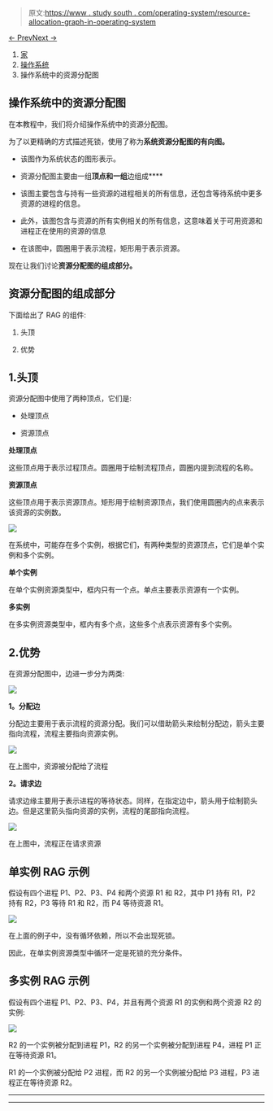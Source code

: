 > 原文:[https://www . study south . com/operating-system/resource-allocation-graph-in-operating-system](https://www.studytonight.com/operating-system/resource-allocation-graph-in-operating-system)

[← Prev](/operating-system/secondary-storage "Secondary Storage")[Next →](/operating-system/system-calls "System Calls")

<nav aria-label="breadcrumb">

1.  [家](/)
2.  [操作系统](/operating-system)
3.  操作系统中的资源分配图

</nav>

<article>

# 操作系统中的资源分配图

在本教程中，我们将介绍操作系统中的资源分配图。

为了以更精确的方式描述死锁，使用了称为**系统资源分配图的有向图。**

*   该图作为系统状态的图形表示。

*   资源分配图主要由一组**顶点和一组**边组成****

*   该图主要包含与持有一些资源的进程相关的所有信息，还包含等待系统中更多资源的进程的信息。

*   此外，该图包含与资源的所有实例相关的所有信息，这意味着关于可用资源和进程正在使用的资源的信息

*   在该图中，圆圈用于表示流程，矩形用于表示资源。

现在让我们讨论**资源分配图的组成部分。**

## 资源分配图的组成部分

下面给出了 RAG 的组件:

1.  头顶

2.  优势

## 1.头顶

资源分配图中使用了两种顶点，它们是:

*   处理顶点

*   资源顶点

**处理顶点**

这些顶点用于表示过程顶点。圆圈用于绘制流程顶点，圆圈内提到流程的名称。

**资源顶点**

这些顶点用于表示资源顶点。矩形用于绘制资源顶点，我们使用圆圈内的点来表示该资源的实例数。

![](../Images/d45cb71d0b926ad5b5341285e561a18f.png)

在系统中，可能存在多个实例，根据它们，有两种类型的资源顶点，它们是单个实例和多个实例。

**单个实例**

在单个实例资源类型中，框内只有一个点。单点主要表示资源有一个实例。

**多实例**

在多实例资源类型中，框内有多个点，这些多个点表示资源有多个实例。

## 2.优势

在资源分配图中，边进一步分为两类:

![](../Images/146582ef1d50ea4d99628bb5c2011e9a.png)

**1。分配边**

分配边主要用于表示流程的资源分配。我们可以借助箭头来绘制分配边，箭头主要指向流程，流程主要指向资源实例。

![](../Images/4081f80f61923f817bc1adcc089a9234.png)

在上图中，资源被分配给了流程

**2。请求边**

请求边缘主要用于表示进程的等待状态。同样，在指定边中，箭头用于绘制箭头边。但是这里箭头指向资源的实例，流程的尾部指向流程。

![](../Images/426e7b6603c6f7d2cc69c9998c80784a.png)

在上图中，流程正在请求资源

## 单实例 RAG 示例

假设有四个进程 P1、P2、P3、P4 和两个资源 R1 和 R2，其中 P1 持有 R1，P2 持有 R2，P3 等待 R1 和 R2，而 P4 等待资源 R1。

![](../Images/0dfff936299c71d5741b74084b4a4f7e.png)

在上面的例子中，没有循环依赖，所以不会出现死锁。

因此，在单实例资源类型中循环一定是死锁的充分条件。

## 多实例 RAG 示例

假设有四个进程 P1、P2、P3、P4，并且有两个资源 R1 的实例和两个资源 R2 的实例:

![](../Images/954798b07151cb4089ffb61fdd90e78e.png)

R2 的一个实例被分配到进程 P1，R2 的另一个实例被分配到进程 P4，进程 P1 正在等待资源 R1。

R1 的一个实例被分配给 P2 进程，而 R2 的另一个实例被分配给 P3 进程，P3 进程正在等待资源 R2。

</article>

* * *

* * *